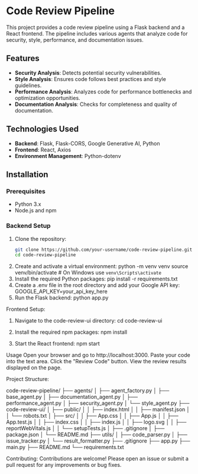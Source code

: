 # Code Review Pipeline

This project provides a code review pipeline using a Flask backend and a React frontend. The pipeline includes various agents that analyze code for security, style, performance, and documentation issues.

## Features

- **Security Analysis**: Detects potential security vulnerabilities.
- **Style Analysis**: Ensures code follows best practices and style guidelines.
- **Performance Analysis**: Analyzes code for performance bottlenecks and optimization opportunities.
- **Documentation Analysis**: Checks for completeness and quality of documentation.

## Technologies Used

- **Backend**: Flask, Flask-CORS, Google Generative AI, Python
- **Frontend**: React, Axios
- **Environment Management**: Python-dotenv

## Installation

### Prerequisites

- Python 3.x
- Node.js and npm

### Backend Setup

1. Clone the repository:
   ```bash
   git clone https://github.com/your-username/code-review-pipeline.git
   cd code-review-pipeline
2. Create and activate a virtual environment:
    python -m venv venv
    source venv/bin/activate  # On Windows use `venv\Scripts\activate`
3. Install the required Python packages:
    pip install -r requirements.txt
4. Create a .env file in the root directory and add your Google API key:
    GOOGLE_API_KEY=your_api_key_here
5. Run the Flask backend:
    python app.py

Frontend Setup:
    
1. Navigate to the code-review-ui directory:
    cd code-review-ui

2. Install the required npm packages:
    npm install

3. Start the React frontend:
    npm start

Usage
    Open your browser and go to http://localhost:3000.
    Paste your code into the text area.
    Click the "Review Code" button.
    View the review results displayed on the page.

Project Structure:

code-review-pipeline/
├── agents/
│   ├── agent_factory.py
│   ├── base_agent.py
│   ├── documentation_agent.py
│   ├── performance_agent.py
│   ├── security_agent.py
│   └── style_agent.py
├── code-review-ui/
│   ├── public/
│   │   ├── index.html
│   │   ├── manifest.json
│   │   └── robots.txt
│   ├── src/
│   │   ├── App.css
│   │   ├── App.js
│   │   ├── App.test.js
│   │   ├── index.css
│   │   ├── index.js
│   │   ├── logo.svg
│   │   ├── reportWebVitals.js
│   │   └── setupTests.js
│   ├── .gitignore
│   ├── package.json
│   └── README.md
├── utils/
│   ├── code_parser.py
│   ├── issue_tracker.py
│   └── result_formatter.py
├── .gitignore
├── app.py
├── main.py
├── README.md
└── requirements.txt

Contributing:
    Contributions are welcome! Please open an issue or submit a pull request for any improvements or bug fixes.